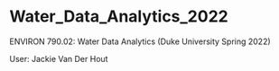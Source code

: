 # Water_Data_Analytics_2022
ENVIRON 790.02: Water Data Analytics (Duke University Spring 2022)

User: Jackie Van Der Hout
